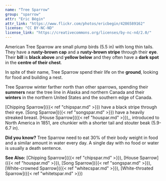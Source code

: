 ```yaml
---
name: "Tree Sparrow"
group: "sparrow"
attr: "Eric Bégin"
attr_link: "https://www.flickr.com/photos/ericbegin/4286589162"
license: "CC BY-NC-ND"
license_link: "https://creativecommons.org/licenses/by-nc-nd/2.0/"
---
```

American Tree Sparrow are small plump birds (5.5 in) with long thin tails. They have a **rusty-brown cap** and a **rusty-brown stripe** through their **eye**. Their **bill** is **black above** and **yellow below** and they often have a **dark spot** in the **centre of their chest**.

In spite of their name, Tree Sparrow spend their life on the **ground**, looking for food and building a nest.

Tree Sparrow winter farther north than other sparrows, spending their **summers** near the tree line in Alaska and northern Canada and their **winters** in the northern United States and the southern edge of Canada.

[Chipping Sparrow]({{< ref "chipspar.md" >}}) have a black stripe through their eye. [Song Sparrow]({{< ref "songspar.md" >}}) have a heavily streaked breast. [House Sparrow]({{< ref "houspar.md" >}}),, introduced to North America in 1851, are chunkier with a shorter tail and stouter beak (5.9-6.7 in).

**Did you know?** Tree Sparrow need to eat 30% of their body weight in food and a similar amount in water every day. A single day with no food or water is usually a death sentence.

<!-- generated, do not edit -->
**See Also:**
[Chipping Sparrow]({{< ref "chipspar.md" >}}),
[House Sparrow]({{< ref "houspar.md" >}}),
[Song Sparrow]({{< ref "songspar.md" >}}),
[White-crowned Sparrow]({{< ref "whitecspar.md" >}}),
[White-throated Sparrow]({{< ref "whitetspar.md" >}})
